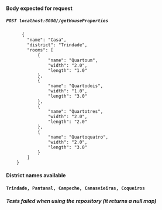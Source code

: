 #### Body expected for request
  ##### `POST localhost:8080//getHouseProperties`
  ##### 
          {
            "name": "Casa",
            "district": "Trindade",
            "rooms": [
                {
                    "name": "Quartoum",
                    "width": "2.0",
                    "length": "1.0"
                },
                {
                    "name": "Quartodois",
                    "width": "1.0",
                    "length": "3.0"
                },
                {
                    "name": "Quartotres",
                    "width": "2.0",
                    "length": "2.0"
                },
                {
                    "name": "Quartoquatro",
                    "width": "2.0",
                    "length": "3.0"
                }
            ]
        }

#### District names available
  #### `Trindade, Pantanal, Campeche, Canasvieiras, Coqueiros`

##### Tests failed when using the repository (it returns a null map)
